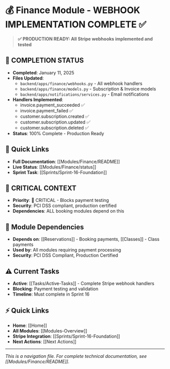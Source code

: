 # 💰 Finance Module - WEBHOOK IMPLEMENTATION COMPLETE ✅

> **✅ PRODUCTION READY: All Stripe webhooks implemented and tested**

## 🎉 COMPLETION STATUS
- **Completed**: January 11, 2025 
- **Files Updated**: 
  - `backend/apps/finance/webhooks.py` - All webhook handlers
  - `backend/apps/finance/models.py` - Subscription & Invoice models
  - `backend/apps/notifications/services.py` - Email notifications
- **Handlers Implemented**: 
  - invoice.payment_succeeded ✅
  - invoice.payment_failed ✅
  - customer.subscription.created ✅
  - customer.subscription.updated ✅
  - customer.subscription.deleted ✅
- **Status**: 100% Complete - Production Ready

## 🔗 Quick Links
- **Full Documentation**: [[Modules/Finance/README]]
- **Live Status**: [[Modules/Finance/status]]
- **Sprint Task**: [[Sprints/Sprint-16-Foundation]]

## 🎯 CRITICAL CONTEXT
- **Priority**: 🔴 CRITICAL - Blocks payment testing
- **Security**: PCI DSS compliant, production certified  
- **Dependencies**: ALL booking modules depend on this

## 🔄 Module Dependencies
- **Depends on**: [[Reservations]] - Booking payments, [[Classes]] - Class payments
- **Used by**: All modules requiring payment processing
- **Security**: PCI DSS Compliant, Production Certified

## ⚠️ Current Tasks
- **Active**: [[Tasks/Active-Tasks]] - Complete Stripe webhook handlers
- **Blocking**: Payment testing and validation
- **Timeline**: Must complete in Sprint 16

## ⚡ Quick Links
- **Home**: [[Home]]
- **All Modules**: [[Modules-Overview]]
- **Stripe Integration**: [[Sprints/Sprint-16-Foundation]]
- **Next Actions**: [[Next Actions]]

---
*This is a navigation file. For complete technical documentation, see [[Modules/Finance/README]].*